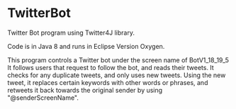 # TwitterBot
Twitter Bot program using Twitter4J library.

Code is in Java 8 and runs in Eclipse Version Oxygen.

This program controls a Twitter bot under the screen name of BotV1_18_19_5
It follows users that request to follow the bot, and reads their tweets.
It checks for any duplicate tweets, and only uses new tweets.
Using the new tweet, it replaces certain keywords with other words or phrases, and retweets it back
towards the original sender by using "@senderScreenName".
